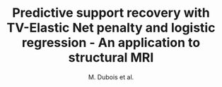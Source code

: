 ---
author: M. Dubois et al.
title: Predictive support recovery with TV-Elastic Net penalty and logistic regression - An application to structural MRI
year: 2014
type: inproceedings
doi: 10.1109/PRNI.2014.6858517
booktitle: Proceedings - 2014 International Workshop on Pattern Recognition in Neuroimaging, PRNI 2014
team: yes
---